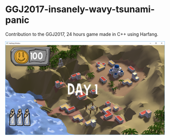 # GGJ2017-insanely-wavy-tsunami-panic
Contribution to the GGJ2017, 24 hours game made in C++ using Harfang.

![Gameplay](still1.png)

